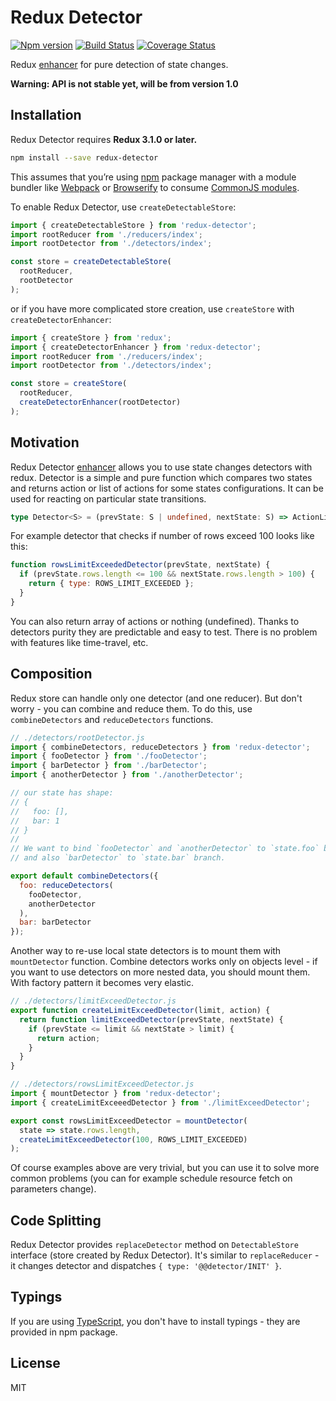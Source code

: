 # Redux Detector
[![Npm version](https://img.shields.io/npm/v/redux-detector.svg?style=flat-square)](https://www.npmjs.com/package/redux-detector)
[![Build Status](https://travis-ci.org/piotr-oles/redux-detector.svg?branch=master)](https://travis-ci.org/piotr-oles/redux-detector)
[![Coverage Status](https://coveralls.io/repos/github/piotr-oles/redux-detector/badge.svg?branch=master)](https://coveralls.io/github/piotr-oles/redux-detector?branch=master)

Redux [enhancer](http://redux.js.org/docs/api/createStore.html) for pure detection of state changes.
 
**Warning: API is not stable yet, will be from version 1.0**

## Installation ##
Redux Detector requires **Redux 3.1.0 or later.**
```sh
npm install --save redux-detector
```
This assumes that you’re using [npm](http://npmjs.com/) package manager with a module bundler like 
[Webpack](http://webpack.github.io/) or [Browserify](http://browserify.org/) to consume 
[CommonJS modules](http://webpack.github.io/docs/commonjs.html).

To enable Redux Detector, use `createDetectableStore`:
```js
import { createDetectableStore } from 'redux-detector';
import rootReducer from './reducers/index';
import rootDetector from './detectors/index';

const store = createDetectableStore(
  rootReducer,
  rootDetector
);
```
 
or if you have more complicated store creation, use `createStore` with `createDetectorEnhancer`:
```js
import { createStore } from 'redux';
import { createDetectorEnhancer } from 'redux-detector';
import rootReducer from './reducers/index';
import rootDetector from './detectors/index';

const store = createStore(
  rootReducer,
  createDetectorEnhancer(rootDetector)
);
```

## Motivation ##
Redux Detector [enhancer](http://redux.js.org/docs/api/createStore.html) allows you to use state changes detectors with redux. 
Detector is a simple and pure function which compares two states and returns action or list of actions for some states configurations.
It can be used for reacting on particular state transitions.
```typescript
type Detector<S> = (prevState: S | undefined, nextState: S) => ActionLike | ActionLike[] | void;
```

For example detector that checks if number of rows exceed 100 looks like this:
```js
function rowsLimitExceededDetector(prevState, nextState) {
  if (prevState.rows.length <= 100 && nextState.rows.length > 100) {
    return { type: ROWS_LIMIT_EXCEEDED };
  }
}
```
You can also return array of actions or nothing (undefined).
Thanks to detectors purity they are predictable and easy to test. There is no problem with features like time-travel, etc.

## Composition ##
Redux store can handle only one detector (and one reducer). But don't worry - you can combine and reduce them. To do this, use 
`combineDetectors` and `reduceDetectors` functions.
```js
// ./detectors/rootDetector.js
import { combineDetectors, reduceDetectors } from 'redux-detector';
import { fooDetector } from './fooDetector';
import { barDetector } from './barDetector';
import { anotherDetector } from './anotherDetector';

// our state has shape:
// {
//   foo: [],
//   bar: 1
// }
//
// We want to bind `fooDetector` and `anotherDetector` to `state.foo` branch (they should run in sequence)
// and also `barDetector` to `state.bar` branch.

export default combineDetectors({
  foo: reduceDetectors(
    fooDetector,
    anotherDetector
  ),
  bar: barDetector
});
```

Another way to re-use local state detectors is to mount them with `mountDetector` function. Combine detectors works only on objects level - 
if you want to use detectors on more nested data, you should mount them. With factory pattern it becomes very elastic.
```js
// ./detectors/limitExceedDetector.js
export function createLimitExceedDetector(limit, action) {
  return function limitExceedDetector(prevState, nextState) {
    if (prevState <= limit && nextState > limit) {
      return action;
    }
  }
}

// ./detectors/rowsLimitExceedDetector.js
import { mountDetector } from 'redux-detector';
import { createLimitExceeedDetector } from './limitExceedDetector';

export const rowsLimitExceedDetector = mountDetector(
  state => state.rows.length,
  createLimitExceedDetector(100, ROWS_LIMIT_EXCEEDED)
);
```
Of course examples above are very trivial, but you can use it to solve more common problems 
(you can for example schedule resource fetch on parameters change).

## Code Splitting ##
Redux Detector provides `replaceDetector` method on `DetectableStore` interface (store created by Redux Detector). It's similar to
`replaceReducer` - it changes detector and dispatches `{ type: '@@detector/INIT' }`.

## Typings ##
If you are using [TypeScript](https://www.typescriptlang.org/), you don't have to install typings - they are provided in npm package.

## License ##
MIT
